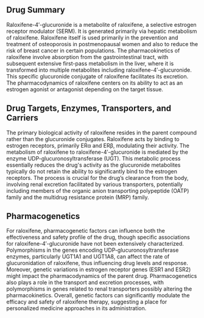 ## Drug Summary
Raloxifene-4′-glucuronide is a metabolite of raloxifene, a selective estrogen receptor modulator (SERM). It is generated primarily via hepatic metabolism of raloxifene. Raloxifene itself is used primarily in the prevention and treatment of osteoporosis in postmenopausal women and also to reduce the risk of breast cancer in certain populations. The pharmacokinetics of raloxifene involve absorption from the gastrointestinal tract, with subsequent extensive first-pass metabolism in the liver, where it is transformed into multiple metabolites including raloxifene-4′-glucuronide. This specific glucuronide conjugate of raloxifene facilitates its excretion. The pharmacodynamics of raloxifene centers on its ability to act as an estrogen agonist or antagonist depending on the target tissue.

## Drug Targets, Enzymes, Transporters, and Carriers
The primary biological activity of raloxifene resides in the parent compound rather than the glucuronide conjugates. Raloxifene acts by binding to estrogen receptors, primarily ERα and ERβ, modulating their activity. The metabolism of raloxifene to raloxifene-4′-glucuronide is mediated by the enzyme UDP-glucuronosyltransferase (UGT). This metabolic process essentially reduces the drug's activity as the glucuronide metabolites typically do not retain the ability to significantly bind to the estrogen receptors. The process is crucial for the drug’s clearance from the body, involving renal excretion facilitated by various transporters, potentially including members of the organic anion transporting polypeptide (OATP) family and the multidrug resistance protein (MRP) family.

## Pharmacogenetics
For raloxifene, pharmacogenetic factors can influence both the effectiveness and safety profile of the drug, though specific associations for raloxifene-4′-glucuronide have not been extensively characterized. Polymorphisms in the genes encoding UDP-glucuronosyltransferase enzymes, particularly UGT1A1 and UGT1A8, can affect the rate of glucuronidation of raloxifene, thus influencing drug levels and response. Moreover, genetic variations in estrogen receptor genes (ESR1 and ESR2) might impact the pharmacodynamics of the parent drug. Pharmacogenetics also plays a role in the transport and excretion processes, with polymorphisms in genes related to renal transporters possibly altering the pharmacokinetics. Overall, genetic factors can significantly modulate the efficacy and safety of raloxifene therapy, suggesting a place for personalized medicine approaches in its administration.